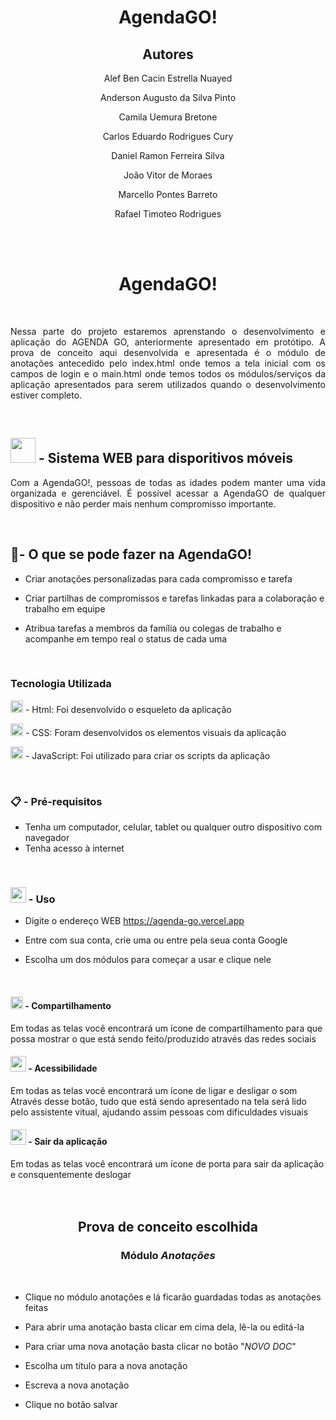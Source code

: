 <h1 align="center"> AgendaGO!</h1>

<h2 align="center"> Autores</h2>

<p align="center">Alef Ben Cacin Estrella Nuayed</p>

<p align="center">Anderson Augusto da Silva Pinto</p>

<p align="center">Camila Uemura Bretone</p>

<p align="center">Carlos Eduardo Rodrigues Cury</p>

<p align="center">Daniel Ramon Ferreira Silva</p>

<p align="center">João Vitor de Moraes</p>

<p align="center">Marcello Pontes Barreto</p>

<p align="center">Rafael Timoteo Rodrigues</p>

<br><br>
<h1 align="center"> AgendaGO!</h1>

<br>
<p align="justify">Nessa parte do projeto estaremos aprenstando o desenvolvimento e aplicação do AGENDA GO, anteriormente apresentado em protótipo. A prova de conceito aqui desenvolvida e apresentada é o módulo de anotações antecedido pelo index.html onde temos a tela inicial com os campos de login e o main.html onde temos todos os módulos/serviços da aplicação apresentados para serem utilizados quando o desenvolvimento estiver completo.</p>

<br>
<h2><a href="https://iconscout.com/"><img src= "https://github.com/alefben/agendaGO/assets/100030617/74d0825c-60bc-4948-b5fc-2e9395cd9158"  height= "40" width= "40"></a> - Sistema WEB para disporitivos móveis</h2> 


<p align="justify">Com a AgendaGO!, pessoas de todas as idades podem manter uma vida organizada e gerenciável. É possível acessar a AgendaGO de qualquer dispositivo e não perder mais nenhum compromisso importante.</p> 

<br>

<h2> 📌- O que se pode fazer na AgendaGO!</h2>

* Criar anotações personalizadas para cada compromisso e tarefa 

* Criar partilhas de compromissos e tarefas linkadas para a  colaboração e trabalho em equipe
  
* Atribua tarefas a membros da família ou colegas de trabalho e acompanhe em tempo real o status de cada uma

<br>
<h3>Tecnologia Utilizada</h3> 

<a href="https://skillicons.dev"><img src= "https://skillicons.dev/icons?i=html" alt="image" height= "20" width= "20"></a> - Html: Foi desenvolvido o esqueleto da aplicação

<a href="https://skillicons.dev"><img src= "https://skillicons.dev/icons?i=css" alt="image" height= "20" width= "20"></a> - CSS: Foram desenvolvidos os elementos visuais da aplicação

<a href="https://skillicons.dev"><img src= "https://skillicons.dev/icons?i=js" alt="image" height= "20" width= "20"></a> - JavaScript: Foi utilizado para criar os scripts da aplicação

<br>
<h3>📋 - Pré-requisitos</h3>

* Tenha um computador, celular, tablet ou qualquer outro dispositivo com navegador
* Tenha acesso à internet

<br>

<h3><a href="https://www.flaticon.com"><img src= "https://github.com/alefben/agendaGO/assets/100030617/0c6619ca-f1e1-47ee-8601-faa3a0d82d9b" height= "25" width= "25"></a> - Uso </h3>

* Digite o endereço WEB https://agenda-go.vercel.app
 
* Entre com sua conta, crie uma ou entre pela seua conta Google
  
* Escolha um dos módulos para começar a usar e clique nele

<br>

<h4><a href="https://br.freepik.com"><img src="https://github.com/alefben/agendaGO/assets/100030617/543f33d8-6bae-4649-b6f1-98c8b322a166" height= "20" width= "20"></a> - Compartilhamento</h4>
Em todas as telas você encontrará um ícone de compartilhamento para que possa mostrar o que está sendo feito/produzido através das redes sociais

<br>

<h4><a href="https://br.freepik.com"><img src="https://github.com/alefben/agendaGO/assets/100030617/80fbfa9b-0fdb-47e5-a6ff-47393ef401a1" height= "25" width= "25"></a> - Acessibilidade</h4>
Em todas as telas você encontrará um ícone de ligar e desligar o som
Através desse botão, tudo que está sendo apresentado na tela será lido pelo assistente vitual, ajudando assim pessoas com dificuldades visuais

<br>

<h4><a href="https://br.freepik.com"><img src="https://github.com/alefben/agendaGO/assets/100030617/7367e31b-db21-4867-ac91-86e438f45309" height= "25" width= "25"></a> - Sair da aplicação</h4>
Em todas as telas você encontrará um ícone de porta para sair da aplicação e consquentemente deslogar


<br>

<br>

<br>

<h2 align="center">Prova de conceito escolhida</h2>

<h3 align="center">Módulo <em>Anotações</em></h3>

<br>

* Clique no módulo anotações e lá ficarão guardadas todas as anotações feitas


* Para abrir uma anotação basta clicar em cima dela, lê-la ou editá-la


* Para criar uma nova anotação basta clicar no botão "<em>NOVO DOC</em>"


* Escolha um título para a nova anotação


* Escreva a nova anotação


* Clique no botão salvar

<br>









